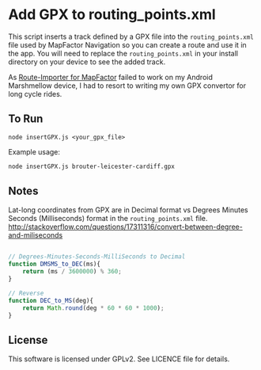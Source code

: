 # Add GPX to routing_points.xml

This script inserts a track defined by a GPX file into the `routing_points.xml` file used by
MapFactor Navigation so you can create a route and use it in the app. You will need to replace
the `routing_points.xml` in your install directory on your device to see the added track.

As [Route-Importer for MapFactor](https://play.google.com/store/apps/details?id=org.kadiba.routeimporter&hl=en_GB)
failed to work on my Android Marshmellow device, I had to resort to writing my own GPX convertor for
long cycle rides.

## To Run

`node insertGPX.js <your_gpx_file>`


Example usage:

```bash
node insertGPX.js brouter-leicester-cardiff.gpx
```

## Notes

Lat-long coordinates from GPX are in Decimal format vs Degrees Minutes Seconds (Milliseconds)
format in the `routing_points.xml` file.
http://stackoverflow.com/questions/17311316/convert-between-degree-and-miliseconds

```js

// Degrees-Minutes-Seconds-MilliSeconds to Decimal
function DMSMS_to_DEC(ms){
    return (ms / 3600000) % 360;
}

// Reverse
function DEC_to_MS(deg){
    return Math.round(deg * 60 * 60 * 1000);
}

```

## License

This software is licensed under GPLv2. See LICENCE file for details.